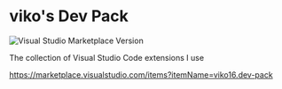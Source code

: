 # viko's Dev Pack

![Visual Studio Marketplace Version](https://img.shields.io/visual-studio-marketplace/v/viko16.dev-pack)

The collection of Visual Studio Code extensions I use

https://marketplace.visualstudio.com/items?itemName=viko16.dev-pack
